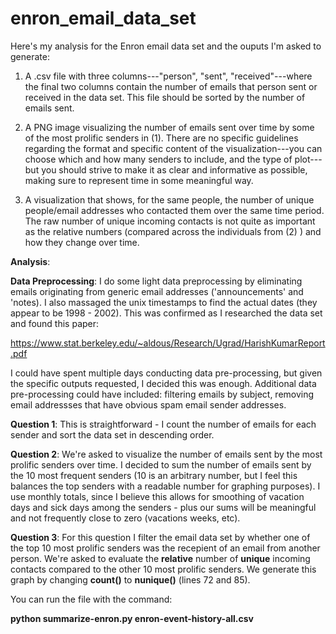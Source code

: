 # enron_email_data_set

Here's my analysis for the Enron email data set and the ouputs I'm asked to generate:

1. A .csv file with three columns---"person", "sent", "received"---where the final two columns contain the number of emails that person sent or received in the data set. This file should be sorted by the number of emails sent.

2. A PNG image visualizing the number of emails sent over time by some of the most prolific senders in (1). There are no specific guidelines regarding the format and specific content of the visualization---you can choose which and how many senders to include, and the type of plot---but you should strive to make it as clear and informative as possible, making sure to represent time in some meaningful way.

3. A visualization that shows, for the same people, the number of unique people/email addresses who contacted them over the same time period. The raw number of unique incoming contacts is not quite as important as the relative numbers (compared across the individuals from (2) ) and how they change over time.

__Analysis__:

__Data Preprocessing__: I do some light data preprocessing by eliminating emails originating from generic email addresses ('announcements' and 'notes). I also massaged the unix timestamps to find the actual dates (they appear to be 1998 - 2002). This was confirmed as I researched the data set and found this paper:

https://www.stat.berkeley.edu/~aldous/Research/Ugrad/HarishKumarReport.pdf 

I could have spent multiple days conducting data pre-processing, but given the specific outputs requested, I decided this was enough. Additional data pre-processing could have included: filtering emails by subject, removing email addressses that have obvious spam email sender addresses.

__Question 1__: This is straightforward - I count the number of emails for each sender and sort the data set in descending order.

__Question 2__: We're asked to visualize the number of emails sent by the most prolific senders over time. I decided to sum the number of emails sent by the 10 most frequent senders (10 is an arbitrary number, but I feel this balances the top senders with a readable number for graphing purposes). I use monthly totals, since I believe this allows for smoothing of vacation days and sick days among the senders - plus our sums will be meaningful and not frequently close to zero (vacations weeks, etc). 

__Question 3__: For this question I filter the email data set by whether one of the top 10 most prolific senders was the recepient of an email from another person. We're asked to evaluate the __relative__ number of __unique__ incoming contacts compared to the other 10 most prolific senders. We generate this graph by changing __count()__ to __nunique()__ (lines 72 and 85). 

You can run the file with the command:

**python summarize-enron.py enron-event-history-all.csv**
